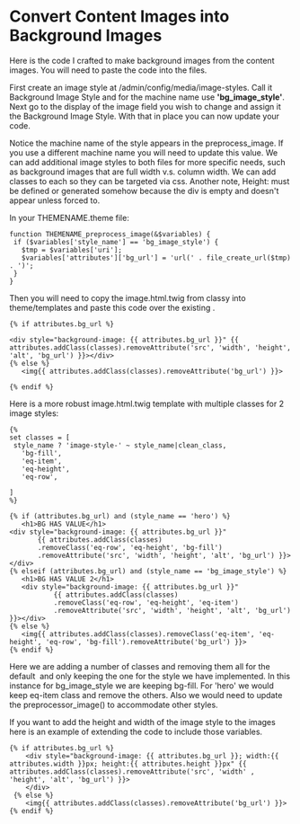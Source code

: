 # Convert Content Images into Background ImagesHere is the code I crafted to make background images from the content images. You will need to paste the code into the files.First create an image style at /admin/config/media/image-styles. Call it Background Image Style and for the machine name use **'bg_image_style'**. Next go to the display of the image field you wish to change and assign it the Background Image Style. With that in place you can now update your code.Notice the machine name of the style appears in the preprocess_image. If you use a different machine name you will need to update this value. We can add additional image styles to both files for more specific needs, such as background images that are full width v.s. column width. We can add classes to each so they can be targeted via css. Another note, Height: must be defined or generated somehow because the div is empty and doesn't appear unless forced to.In your THEMENAME.theme file:```function THEMENAME_preprocess_image(&$variables) { if ($variables['style_name'] == 'bg_image_style') {   $tmp = $variables['uri'];   $variables['attributes']['bg_url'] = 'url(' . file_create_url($tmp) . ')'; }}```Then you will need to copy the image.html.twig from classy into theme/templates and paste this code over the existing <img>.```twig{% if attributes.bg_url %}<div style="background-image: {{ attributes.bg_url }}" {{ attributes.addClass(classes).removeAttribute('src', 'width', 'height', 'alt', 'bg_url') }}></div>{% else %}   <img{{ attributes.addClass(classes).removeAttribute('bg_url') }}>{% endif %}```​Here is a more robust image.html.twig template with multiple classes for 2 image styles:```twig{%set classes = [ style_name ? 'image-style-' ~ style_name|clean_class,   'bg-fill',   'eq-item',   'eq-height',   'eq-row',]%}{% if (attributes.bg_url) and (style_name == 'hero') %}   <h1>BG HAS VALUE</h1><div style="background-image: {{ attributes.bg_url }}"       {{ attributes.addClass(classes)       .removeClass('eq-row', 'eq-height', 'bg-fill')       .removeAttribute('src', 'width', 'height', 'alt', 'bg_url') }}></div>{% elseif (attributes.bg_url) and (style_name == 'bg_image_style') %}   <h1>BG HAS VALUE 2</h1>   <div style="background-image: {{ attributes.bg_url }}"           {{ attributes.addClass(classes)           .removeClass('eq-row', 'eq-height', 'eq-item')           .removeAttribute('src', 'width', 'height', 'alt', 'bg_url') }}></div>{% else %}   <img{{ attributes.addClass(classes).removeClass('eq-item', 'eq-height', 'eq-row', 'bg-fill').removeAttribute('bg_url') }}>{% endif %}```​Here we are adding a number of classes and removing them all for the default <img> and only keeping the one for the style we have implemented. In this instance for bg_image_style we are keeping bg-fill. For 'hero' we would keep eq-item class and remove the others. Also we would need to update the preprocessor_image() to accommodate other styles.If you want to add the height and width of the image style to the images here is an example of extending the code to include those variables.```twig{% if attributes.bg_url %}         <div style="background-image: {{ attributes.bg_url }}; width:{{ attributes.width }}px; height:{{ attributes.height }}px" {{ attributes.addClass(classes).removeAttribute('src', 'width' , 'height', 'alt', 'bg_url') }}>    </div> {% else %}         <img{{ attributes.addClass(classes).removeAttribute('bg_url') }}> {% endif %}```